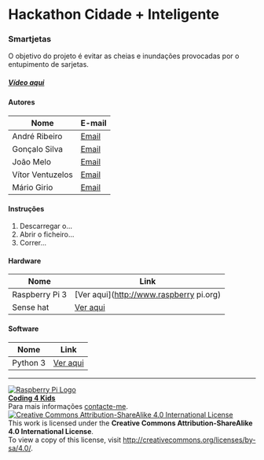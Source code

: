 # Hackathon Cidade + Inteligente  

### Smartjetas

   O objetivo do projeto é evitar as cheias e inundações provocadas por o entupimento de sarjetas.

##### [Vídeo aqui](Demo/smartjetas.mp4?raw=true)  

#### Autores  

|Nome  |E-mail  |  
|---|---|    
|André Ribeiro  |[Email](mailto:erdna7474@gmail.com)  |  
|Gonçalo Silva |[Email](mailto:game4living@gmail.com)  |  
|João Melo |[Email](mailto:joaonfmelo@gmail.com)  |  
|Vítor Ventuzelos  |[Email](mailto:skullventuzelos@hotmail.com)  |  
|Mário Girio  |[Email](mailto:mariofgirio@gmail.com)  |

#### Instruções

1. Descarregar o...
2. Abrir o ficheiro...
3. Correr...

#### Hardware  

|Nome  |Link  |  
|---|---|    
|Raspberry Pi 3  |[Ver aqui](http://www.raspberry pi.org)  |  
|Sense hat  |[Ver aqui](http://www.raspberrypi.org)  |  
#### Software  

|Nome  |Link  |  
|---|---|   
|Python 3 |[Ver aqui](http://www.xxx.yyy)  |  


***  
[![Raspberry Pi Logo](https://upload.wikimedia.org/wikipedia/en/thumb/c/cb/Raspberry_Pi_Logo.svg/50px-Raspberry_Pi_Logo.svg.png)](http://raspberrypi.org)   
[**Coding 4 Kids**](http://coding4kids.github.io/coding4kids/)  
Para mais informações [contacte-me](mailto:nunofilipesantos@gmail.com).  
[![Creative Commons Attribution-ShareAlike 4.0 International License](https://licensebuttons.net/l/by-sa/4.0/88x31.png)](http://creativecommons.org/licenses/by-sa/4.0/)  
This work is licensed under the **Creative Commons Attribution-ShareAlike 4.0 International License**.  
To view a copy of this license, visit http://creativecommons.org/licenses/by-sa/4.0/.  
